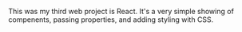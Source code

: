 This was my third web project is React. It's a very simple showing of compenents, passing properties, and adding styling with CSS.  
